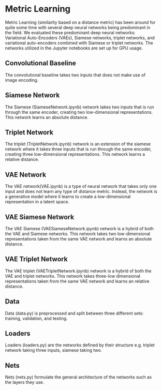 # Metric Learning

Metric Learning (similarity based on a distance metric) has been around for quite some time with several deep neural networks being predominant in the field. We evaluated these predominant deep neural networks: Variational Auto-Encoders (VAEs), Siamese networks, triplet networks, and variational auto-encoders combined with Siamese or triplet networks. The networks utilized in the Jupyter notebooks are set up for GPU usage. 

## Convolutional Baseline
The convolutional baseline takes two inputs that does not make use of image encoding. 

## Siamese Network
The Siamese (SiameseNetwork.ipynb) network takes two inputs that is run through the same encoder, creating two low-dimensional representations. This network learns an absolute distance.

## Triplet Network
The triplet (TripletNetwork.ipynb) network is an extension of the siamese network where it takes three inputs that is run through the same encoder, creating three low-dimensional representations. This network learns a relative distance. 

## VAE Network
The VAE network(VAE.ipynb) is a type of neural network that takes only one input and does not learn any type of distance metric. Instead, the network is a generative model where it learns to create a low-dimensional representation in a latent space.

## VAE Siamese Network
The VAE Siamese (VAESiameseNetwork.ipynb) network is a hybrid of both the VAE and Siamese networks. This network takes two low-dimensional representations taken from the same VAE network and learns an absolute distance. 

## VAE Triplet Network
The VAE triplet (VAETripletNetwork.ipynb) network is a hybrid of both the VAE and triplet networks. This network takes three-low dimensional representations taken from the same VAE network and learns an relative distance.

## Data
Data (data.py) is preprocessed and split between three different sets: training, validation, and testing.

## Loaders
Loaders (loaders.py) are the networks defined by their structure e.g. triplet network taking three inputs, siamese taking two. 

## Nets
Nets (nets.py) formulate the general architecture of the networks such as the layers they use. 

